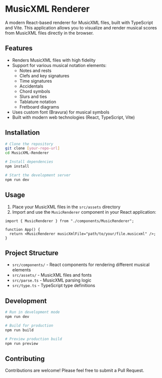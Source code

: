 # MusicXML Renderer

A modern React-based renderer for MusicXML files, built with TypeScript and Vite. This application allows you to visualize and render musical scores from MusicXML files directly in the browser.

## Features

- Renders MusicXML files with high fidelity
- Support for various musical notation elements:
  - Notes and rests
  - Clefs and key signatures
  - Time signatures
  - Accidentals
  - Chord symbols
  - Slurs and ties
  - Tablature notation
  - Fretboard diagrams
- Uses custom font (Bravura) for musical symbols
- Built with modern web technologies (React, TypeScript, Vite)

## Installation

```bash
# Clone the repository
git clone [your-repo-url]
cd MusicXML-Renderer

# Install dependencies
npm install

# Start the development server
npm run dev
```

## Usage

1. Place your MusicXML files in the `src/assets` directory
2. Import and use the `MusicRenderer` component in your React application:

```tsx
import { MusicRenderer } from "./components/MusicRenderer";

function App() {
  return <MusicRenderer musicXmlFile="path/to/your/file.musicxml" />;
}
```

## Project Structure

- `src/components/` - React components for rendering different musical elements
- `src/assets/` - MusicXML files and fonts
- `src/parse.ts` - MusicXML parsing logic
- `src/type.ts` - TypeScript type definitions

## Development

```bash
# Run in development mode
npm run dev

# Build for production
npm run build

# Preview production build
npm run preview
```

## Contributing

Contributions are welcome! Please feel free to submit a Pull Request.
